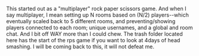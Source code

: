 This started out as a "multiplayer" rock paper scissors game. And when I say multiplayer, I mean setting up N rooms based on (N/2) players--which eventually scaled back to 5 different rooms, and preventing/showing players connected to each room; unique usernames, and a global and room chat. And I bit off WAY more than I could chew. The trash folder located here has the start of the rps game if you want to look at 4days of head smashing. I will be coming back to this, it will not defeat me.
